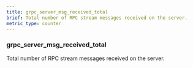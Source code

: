 ```yaml
---
title: grpc_server_msg_received_total
brief: Total number of RPC stream messages received on the server.
metric_type: counter
---
```

### grpc_server_msg_received_total

Total number of RPC stream messages received on the server.